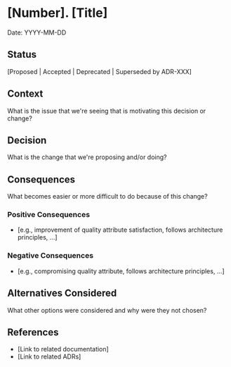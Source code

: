 # [Number]. [Title]

Date: YYYY-MM-DD

## Status

[Proposed | Accepted | Deprecated | Superseded by ADR-XXX]

## Context

What is the issue that we're seeing that is motivating this decision or change?

## Decision

What is the change that we're proposing and/or doing?

## Consequences

What becomes easier or more difficult to do because of this change?

### Positive Consequences

- [e.g., improvement of quality attribute satisfaction, follows architecture principles, ...]

### Negative Consequences

- [e.g., compromising quality attribute, follows architecture principles, ...]

## Alternatives Considered

What other options were considered and why were they not chosen?

## References

- [Link to related documentation]
- [Link to related ADRs]
